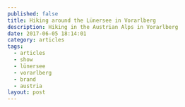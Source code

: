 ```yaml
---
published: false
title: Hiking around the Lünersee in Vorarlberg
description: Hiking in the Austrian Alps in Vorarlberg
date: 2017-06-05 18:14:01
category: articles
tags:
  - articles
  - show
  - lünersee
  - vorarlberg
  - brand
  - austria
layout: post
---
```

